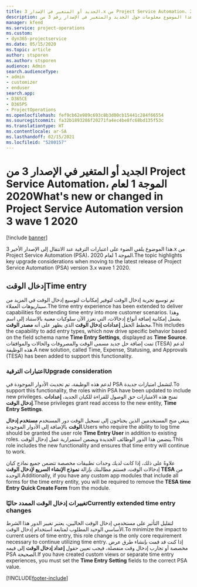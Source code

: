 ```yaml
---
title: الجديد أو المتغير في الإصدار 3.x من Project Service Automation، الموجة 1 لعام 2020
description: يقدم هذا الموضوع معلومات حول الجديد والمتغير في الإصدار رقم 3 من Project Service Automation، الموجة 1 لعام 2020.
manager: kfend
ms.service: project-operations
ms.custom:
- dyn365-projectservice
ms.date: 05/15/2020
ms.topic: article
author: stsporen
ms.author: stsporen
audience: Admin
search.audienceType:
- admin
- customizer
- enduser
search.app:
- D365CE
- D365PS
- ProjectOperations
ms.openlocfilehash: fef9cb62e989c693c8b3d00cb15441c284f66554
ms.sourcegitcommit: fa32b1893286f20271fa4ec4be8fc68bd135f53c
ms.translationtype: HT
ms.contentlocale: ar-SA
ms.lasthandoff: 02/15/2021
ms.locfileid: "5280157"
---
```

# <a name="whats-new-or-changed-in-project-service-automation-version-3-wave-1-2020"></a><span data-ttu-id="08cf4-103">الجديد أو المتغير في الإصدار 3 من Project Service Automation، الموجة 1 لعام 2020</span><span class="sxs-lookup"><span data-stu-id="08cf4-103">What's new or changed in Project Service Automation version 3 wave 1 2020</span></span>

[!include [banner](../includes/psa-now-project-operations.md)]

<span data-ttu-id="08cf4-104">هذا الموضوع يلقي الضوء على اعتبارات الترقية عند الانتقال إلى الإصدار الأخير 3.x من Project Service Automation (PSA)، الموجة 1 لعام 2020.</span><span class="sxs-lookup"><span data-stu-id="08cf4-104">The topic highlights key upgrade considerations when moving to the latest release of Project Service Automation (PSA) version 3.x wave 1 2020.</span></span>

## <a name="time-entry"></a><span data-ttu-id="08cf4-105">إدخال الوقت</span><span class="sxs-lookup"><span data-stu-id="08cf4-105">Time entry</span></span>
<span data-ttu-id="08cf4-106">تم توسيع تجربة إدخال الوقت لتوفير إمكانيات لتوسيع إدخال الوقت في المزيد من سيناريوهات العملاء.</span><span class="sxs-lookup"><span data-stu-id="08cf4-106">The time entry experience has been extended to deliver capabilities for extending time entry into more customer scenarios.</span></span> <span data-ttu-id="08cf4-107">وهذا يشمل إمكانية إضافة أنواع إدخالات، التي تعزز الآن سلوكيات معنية بالاستناد إلى اسم مخطط الحقل **إعدادات إدخال الوقت** الذي يظهر على أنه **مصدر الوقت**.</span><span class="sxs-lookup"><span data-stu-id="08cf4-107">This includes the capability to add entry types, which now drive specific behavior based on the field schema name **Time Entry Settings**, displayed as **Time Source**.</span></span> <span data-ttu-id="08cf4-108">تمت إضافة حل جديد مسمى الوقت والمصروفات والحالات والموافقات (TESA) لدعم هذه الوظيفة.</span><span class="sxs-lookup"><span data-stu-id="08cf4-108">A new solution, called Time, Expense, Statusing, and Approvals (TESA) has been added to support this functionality.</span></span>

### <a name="upgrade-consideration"></a><span data-ttu-id="08cf4-109">اعتبارات الترقية</span><span class="sxs-lookup"><span data-stu-id="08cf4-109">Upgrade consideration</span></span>
<span data-ttu-id="08cf4-110">لدعم هذه الوظيفة، تم تحديث الأدوار الموجودة في PSA لتشمل امتيازات جديدة.</span><span class="sxs-lookup"><span data-stu-id="08cf4-110">To support this functionality, the roles within PSA have been updated to include new privileges.</span></span> <span data-ttu-id="08cf4-111">تمنح هذه الامتيازات حق الوصول للقراءة للكيان الجديد، **إعدادات إدخال الوقت**.</span><span class="sxs-lookup"><span data-stu-id="08cf4-111">These privileges grant read access to the new entity, **Time Entry Settings**.</span></span>

<span data-ttu-id="08cf4-112">ينبغي منح المستخدمين الذين يحتاجون إلى تسجيل الوقت دور المستخدم **مستخدم إدخال الوقت** بالإضافة إلى الأدوار الموجودة.</span><span class="sxs-lookup"><span data-stu-id="08cf4-112">Users who require the ability to log time should be granted the user role **Time Entry User** in addition to existing roles.</span></span> <span data-ttu-id="08cf4-113">يتضمن هذا الدور الوظائف الجديدة ويضمن استمرارية عمل إدخال الوقت.</span><span class="sxs-lookup"><span data-stu-id="08cf4-113">This role includes the new functionality and ensures that time entry will continue to work.</span></span>

<span data-ttu-id="08cf4-114">علاوةً على ذلك، إذا كانت لديك وحدات تطبيقات مخصصة تتضمن جميع نماذج كيان إدخالات الوقت، فستتم مطالبتك بإزالة **نموذج الإنشاء السريع لإدخال الوقت TESA‬‬** من الوحدة.</span><span class="sxs-lookup"><span data-stu-id="08cf4-114">Additionally, if you have any custom app modules that include all forms for the time entry entity, you will be required to remove the **TESA time Entry Quick Create Form** from the module.</span></span>

### <a name="currently-extended-time-entry-changes"></a><span data-ttu-id="08cf4-115">تغييرات إدخال الوقت الممدد حاليًا</span><span class="sxs-lookup"><span data-stu-id="08cf4-115">Currently extended time entry changes</span></span>
<span data-ttu-id="08cf4-116">لتقليل التأثير على مستخدمي إدخال الوقت الحاليين، يعتبر تغيير الدور هذا الشرط الأساسي الوحيد المطلوب لمتابعة استخدام إدخال الوقت.</span><span class="sxs-lookup"><span data-stu-id="08cf4-116">To minimize the impact to current users of time entry, this role change is the only core requirement necessary to continue utilizing time entry.</span></span> <span data-ttu-id="08cf4-117">إذا كنت قد قمت بإنشاء طرق عرض مخصصة أو تجارب إدخال وقت منفصلة، فيجب تعيين حقول **إعداد إدخال الوقت** إلى قيمه PSA الصحيحة.</span><span class="sxs-lookup"><span data-stu-id="08cf4-117">If you have created custom views or separate time entry experiences, you must set the **Time Entry Setting** fields to the correct PSA value.</span></span>


[!INCLUDE[footer-include](../includes/footer-banner.md)]